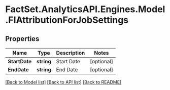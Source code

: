 # FactSet.AnalyticsAPI.Engines.Model.FIAttributionForJobSettings

## Properties

Name | Type | Description | Notes
------------ | ------------- | ------------- | -------------
**StartDate** | **string** | Start Date | [optional] 
**EndDate** | **string** | End Date | [optional] 

[[Back to Model list]](../README.md#documentation-for-models) [[Back to API list]](../README.md#documentation-for-api-endpoints) [[Back to README]](../README.md)

